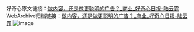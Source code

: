 好奇心原文链接：[做内容，还是做更聪明的广告？_商业_好奇心日报-陆云霏](https://www.qdaily.com/articles/1256.html)
WebArchive归档链接：[做内容，还是做更聪明的广告？_商业_好奇心日报-陆云霏](http://web.archive.org/web/20170725175357/http://www.qdaily.com/articles/1256.html)
![image](http://ww3.sinaimg.cn/large/007d5XDply1g3v4c1dv7mj30u03m8b29)